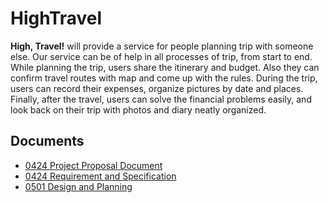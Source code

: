 # HighTravel

**High, Travel!** will provide a service for people planning trip with someone else. Our service can be of help in all processes of trip, from start to end. While planning the trip, users share the itinerary and budget. Also they can confirm travel routes with map and come up with the rules. During the trip, users can record their expenses, organize pictures by date and places. Finally, after the travel, users can solve the financial problems easily, and look back on their trip with photos and diary neatly organized.

## Documents
* [0424 Project Proposal Document](https://github.com/choppaluv/HighTravel/wiki/Project-Proposal-Document)
* [0424 Requirement and Specification](https://github.com/choppaluv/HighTravel/wiki/Requirement-Specification)
* [0501 Design and Planning](https://github.com/choppaluv/HighTravel/wiki/Design-Planning)

